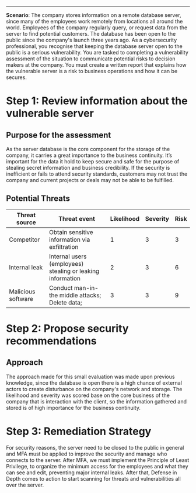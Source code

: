 ___
**Scenario**: The company stores information on a remote database server, since many of the employees work remotely from locations all around the world. Employees of the company regularly query, or request data from the server to find potential customers. The database has been open to the public since the company's launch three years ago. As a cybersecurity professional, you recognise that keeping the database server open to the public is a serious vulnerability.
You are tasked to completing a vulnerability assessment of the situation to communicate potential risks to decision makers at the company. You must create a written report that explains how the vulnerable server is a risk to business operations and how it can be secures.

# Step 1: Review information about the vulnerable server
## **Purpose for the assessment**
	
As the server database is the core component for the storage of the company, it carries a great importance to the business continuity. It’s important for the data it hold to keep secure and safe for the purpose of stealing secret information and business credibility. If the security is inefficient or fails to attend security standards, customers may not trust the company and current projects or deals may not be able to be fulfilled.

## **Potential Threats**
	


| **Threat source**  | **Threat event**                                           | **Likelihood** | **Severity** | **Risk** |
| ------------------ | ---------------------------------------------------------- | -------------- | ------------ | -------- |
| Competitor         | Obtain sensitive information via exfiltration              | 1              | 3            | 3        |
| Internal leak      | Internal users (employees) stealing or leaking information | 2              | 3            | 6        |
| Malicious software | Conduct man-in-the middle attacks; Delete data;            | 3              | 3            | 9        |
# Step 2: Propose security recommendations
## Approach
	
The approach made for this small evaluation was made upon previous knowledge, since the database is open there is a high chance of external actors to create disturbance on the company's network and storage. The likelihood and severity was scored base on the core business of the company that is interaction with the client, so the information gathered and stored is of high importance for the business continuity.

# Step 3: Remediation Strategy
	
For security reasons, the server need to be closed to the public in general and MFA must be applied to improve the security and manage who connects to the server. After MFA, we must implement the Principle of Least Privilege, to organize the minimum access for the employees and what they can see and edit, preventing major internal leaks. After that, Defense in Depth comes to action to start scanning for threats and vulnerabilities all over the server.